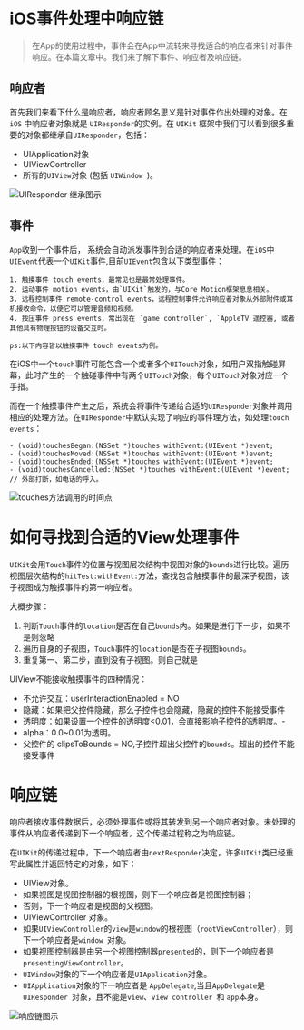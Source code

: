 # iOS事件处理中响应链
> 在App的使用过程中，事件会在App中流转来寻找适合的响应者来针对事件响应。在本篇文章中。我们来了解下事件、响应者及响应链。 

## 响应者

首先我们来看下什么是响应者，响应者顾名思义是针对事件作出处理的对象。在 `iOS` 中响应者对象就是 `UIResponder`的实例。在 `UIKit` 框架中我们可以看到很多重要的对象都继承自`UIResponder`，包括：

- UIApplication对象 
- UIViewController
-  所有的`UIView`对象 (包括 `UIWindow `)。

![ UIResponder 继承图示](https://upload-images.jianshu.io/upload_images/1178839-138c78d02cce0317.jpg?imageMogr2/auto-orient/strip%7CimageView2/2/w/1240)

## 事件
`App`收到一个事件后， 系统会自动派发事件到合适的响应者来处理。在`iOS`中`UIEvent`代表一个`UIKit`事件,目前`UIEvent`包含以下类型事件：

```
1. 触摸事件 touch events，最常见也是最常处理事件。
2. 运动事件 motion events，由`UIKit`触发的，与Core Motion框架息息相关。
3. 远程控制事件 remote-control events，远程控制事件允许响应者对象从外部附件或耳机接收命令，以便它可以管理音频和视频。
4. 按压事件 press events，常出现在 `game controller`, `AppleTV 遥控器, 或者其他具有物理按钮的设备交互时。

```

`ps:以下内容皆以触摸事件 touch events为例。`

在iOS中一个`touch`事件可能包含一个或者多个`UITouch`对象，如用户双指触碰屏幕，此时产生的一个触碰事件中有两个`UITouch`对象，每个`UITouch`对象对应一个手指。

而在一个触摸事件产生之后，系统会将事件传递给合适的`UIResponder`对象并调用相应的处理方法。在`UIResponder`中默认实现了响应的事件理方法，如处理`touch events`：

```
- (void)touchesBegan:(NSSet *)touches withEvent:(UIEvent *)event;
- (void)touchesMoved:(NSSet *)touches withEvent:(UIEvent *)event;
- (void)touchesEnded:(NSSet *)touches withEvent:(UIEvent *)event;
- (void)touchesCancelled:(NSSet *)touches withEvent:(UIEvent *)event; // 外部打断，如电话的呼入。
```

![touches方法调用的时间点](https://upload-images.jianshu.io/upload_images/1178839-edbff6e2ecb2bcdd.png?imageMogr2/auto-orient/strip%7CimageView2/2/w/1240)


# 如何寻找到合适的View处理事件

`UIKit`会用`Touch`事件的位置与视图层次结构中视图对象的`bounds`进行比较。遍历视图层次结构的`hitTest:withEvent:`方法，查找包含触摸事件的最深子视图，该子视图成为触摸事件的第一响应者。

大概步骤：

1. 判断`Touch`事件的`location`是否在自己`bounds`内。如果是进行下一步，如果不是则忽略
2. 遍历自身的子视图，`Touch`事件的`location`是否在子视图`bounds`。
3. 重复第一、第二步，直到没有子视图。则自己就是


UIView不能接收触摸事件的四种情况：

- 不允许交互：userInteractionEnabled = NO
- 隐藏：如果把父控件隐藏，那么子控件也会隐藏，隐藏的控件不能接受事件
- 透明度：如果设置一个控件的透明度<0.01，会直接影响子控件的透明度。- 
- alpha：0.0~0.01为透明。
- 父控件的 clipsToBounds = NO,子控件超出父控件的`bounds`。超出的控件不能接受事件

# 响应链

响应者接收事件数据后，必须处理事件或将其转发到另一个响应者对象。未处理的事件从响应者传递到下一个响应者，这个传递过程称之为响应链。

在`UIKit`的传递过程中，下一个响应者由`nextResponder`决定，许多`UIKit`类已经重写此属性并返回特定的对象，如下：

- UIView对象。
 - 如果视图是视图控制器的根视图，则下一个响应者是视图控制器；
 - 否则，下一个响应者是视图的父视图。
- UIViewController 对象。
 - 如果`UIViewController`的`view`是`window`的根视图（`rootViewController`），则下一个响应者是`window `对象。
 - 如果视图控制器是由另一个视图控制器`presented`的，则下一个响应者是`presentingViewController`。
 - `UIWindow`对象的下一个响应者是`UIApplication`对象。
 - `UIApplication`对象的下一响应者是 `AppDelegate`,当且`AppDelegate`是`UIResponder `对象，且不能是`view`、`view controller `和 `app`本身。

![响应链图示](https://upload-images.jianshu.io/upload_images/1178839-de689e025c9e7a99.png?imageMogr2/auto-orient/strip%7CimageView2/2/w/1240)
